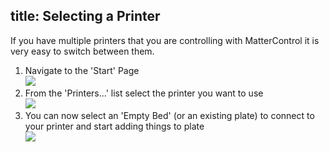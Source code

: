 title: Selecting a Printer
---
If you have multiple printers that you are controlling with MatterControl it is very easy to switch between them.

1. Navigate to the 'Start' Page  
  ![](https://lh3.googleusercontent.com/uXcO0mZ92L4D7sCpXbbWAc6OOTAVfjc-Rr7Y0Tz_DKVZlMKkEmIffBmbeiOVQqWERJyFCfRzjd6Jy_WGoW2RWHNa_Q)
1. From the 'Printers...' list select the printer you want to use  
  ![](https://lh3.googleusercontent.com/sGZSGPh_kEoED-_RC09Q_hwu6qWxz01KkKm1XIvwB8tEQU0XGKy24xtTDYGY0UZqHYA3Fs3VVrZBbPnq6nLzooDY-Q)
1. You can now select an 'Empty Bed' (or an existing plate) to connect to your printer and start adding things to plate  
  ![](https://lh3.googleusercontent.com/jJTx0uZ1a3q7BIvKQLpV2cy5fJuqetsqPKyD7K0UItqIjPRpmiSLF5YwLv2boadPhrApwiag3TUz3RU730iusQ1YUZc)